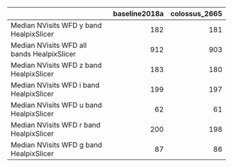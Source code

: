 |                                            |   baseline2018a |   colossus_2665 |
|:-------------------------------------------|----------------:|----------------:|
| Median NVisits WFD y band HealpixSlicer    |             182 |             181 |
| Median NVisits WFD all bands HealpixSlicer |             912 |             903 |
| Median NVisits WFD z band HealpixSlicer    |             183 |             180 |
| Median NVisits WFD i band HealpixSlicer    |             199 |             197 |
| Median NVisits WFD u band HealpixSlicer    |              62 |              61 |
| Median NVisits WFD r band HealpixSlicer    |             200 |             198 |
| Median NVisits WFD g band HealpixSlicer    |              87 |              86 |
